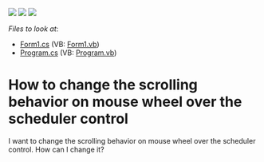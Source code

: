 <!-- default badges list -->
![](https://img.shields.io/endpoint?url=https://codecentral.devexpress.com/api/v1/VersionRange/128634007/10.2.3%2B)
[![](https://img.shields.io/badge/Open_in_DevExpress_Support_Center-FF7200?style=flat-square&logo=DevExpress&logoColor=white)](https://supportcenter.devexpress.com/ticket/details/E2279)
[![](https://img.shields.io/badge/📖_How_to_use_DevExpress_Examples-e9f6fc?style=flat-square)](https://docs.devexpress.com/GeneralInformation/403183)
<!-- default badges end -->
<!-- default file list -->
*Files to look at*:

* [Form1.cs](./CS/ChangeScrollValue/Form1.cs) (VB: [Form1.vb](./VB/ChangeScrollValue/Form1.vb))
* [Program.cs](./CS/ChangeScrollValue/Program.cs) (VB: [Program.vb](./VB/ChangeScrollValue/Program.vb))
<!-- default file list end -->
# How to change the scrolling behavior on mouse wheel over the scheduler control


<p>I want to change the scrolling behavior on mouse wheel over the scheduler control. How can I change it?</p>

<br/>


